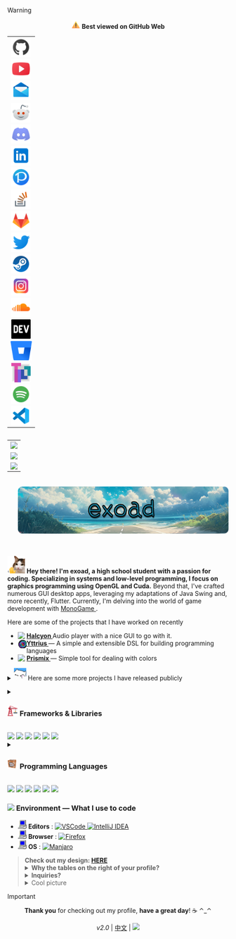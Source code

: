 > [!WARNING]
> <div align="center"><img src="https://github.com/exoad/exoad/blob/main/img/warning.png?raw=true" height=20 /> <strong>Best viewed on GitHub Web</strong></div>

<table align="right" style="border: none;" cellspacing="0" cellpadding="0" border="0">
  <tr>
    <td align="center">
      <kbd>
        <a href="https://github.com/exoad">
          <img align="center" src="https://github.com/exoad/exoad/blob/main/img/github-icon.png?raw=true" height="44" />
        </a>
      </kbd>
    </td>
  </tr>
  <tr>
    <td align="center">
      <kbd>
        <a href="https://www.youtube.com/@exoad">
          <img align="center" src="https://github.com/exoad/exoad/blob/main/img/youtube-icon.png?raw=true" height="44" />
        </a>
      </kbd>
    </td>
  </tr>
  <tr>
    <td align="center">
      <kbd>
        <a href="mailto:exoad@naver.com?subject=to%20exoad">
          <img align="center" src="https://github.com/exoad/exoad/blob/main/img/mail.png?raw=true" height="44" />
        </a>
      </kbd>
    </td>
  </tr>
  <tr>
    <td align="center">
      <kbd>
        <a href="https://www.reddit.com/user/Chunkyfungus123">
          <img align="center" src="https://github.com/exoad/exoad/blob/main/img/reddit-icon.png?raw=true" height="44" />
        </a>
      </kbd>
    </td>
  </tr>
  <tr>
    <td align="center">
      <kbd>
        <a href="https://discord.gg/PbJQRT9zQ8">
          <img align="center" src="https://github.com/exoad/exoad/blob/main/img/discord-icon.png?raw=true" height="44" />
        </a>
      </kbd>
    </td>
  </tr>
  <tr>
    <td align="center">
      <kbd>
        <a href="https://www.linkedin.com/in/jiaming-meng-45017a215">
          <img align="center" src="https://github.com/exoad/exoad/blob/main/img/linkedin-icon.png?raw=true" height="44" />
        </a>
      </kbd>
    </td>
  </tr>
  <tr>
    <td align="center">
      <kbd>
        <a href="https://www.pixiv.net/en/users/71281559">
          <img align="center" src="https://github.com/exoad/exoad/blob/main/img/pixiv-icon.png?raw=true" height="44" />
        </a>
      </kbd>
    </td>
  </tr>
  <tr>
    <td align="center">
      <kbd>
        <a href="https://stackoverflow.com/users/14501343/exoad">
          <img align="center" src="https://github.com/exoad/exoad/blob/main/img/stackoverflow-icon.png?raw=true" height="44" />
        </a>
      </kbd>
    </td>
  </tr>
  <tr>
    <td align="center">
      <kbd>
        <a href="https://gitlab.com/exoad">
          <img align="center" src="https://github.com/exoad/exoad/blob/main/img/gitlab.png?raw=true" height="44" />
        </a>
      </kbd>
    </td>
  </tr>
  <tr>
    <td align="center">
      <kbd>
        <a href="https://twitter.com/akira_exoad">
          <img align="center" src="https://github.com/exoad/exoad/blob/main/img/twitter_x.png?raw=true" height="44" />
        </a>
      </kbd>
    </td>
  </tr>
  <tr>
    <td align="center">
      <kbd>
        <a href="https://steamcommunity.com/id/exoad/">
          <img align="center" src="https://github.com/exoad/exoad/blob/main/img/steam.png?raw=true" height="44" />
        </a>
      </kbd>
    </td>
  </tr>
  <tr>
    <td align="center">
      <kbd>
        <a href="https://www.instagram.com/exoad_/">
          <img align="center" src="https://github.com/exoad/exoad/blob/main/img/instagram.png?raw=true" height="44" />
        </a>
      </kbd>
    </td>
  </tr>
  <tr>
    <td align="center">
      <kbd>
        <a href="https://soundcloud.com/jack-meng-853495117">
          <img align="center" src="https://github.com/exoad/exoad/blob/main/img/soundcloud-icon.png?raw=true" height="44" />
        </a>
      </kbd>
    </td>
  </tr>
  <tr>
    <td align="center">
      <kbd>
        <a href="https://dev.to/exoad">
          <img align="center" src="https://github.com/exoad/exoad/blob/main/img/devto.png?raw=true" height="44" />
        </a>
      </kbd>
    </td>
  </tr>
  <tr>
    <td align="center">
      <kbd>
        <a href="https://bitbucket.org/exoad/">
          <img align="center" src="https://github.com/exoad/exoad/blob/main/img/bitbucket_icon.png?raw=true" height="44" />
          <!-- this icon is kinda funky as it has no margins -->
        </a>
      </kbd>
    </td>
  </tr>
  <tr>
    <td align="center">
      <kbd>
        <a href="https://ch.tetr.io/u/exoad">
          <img align="center" src="https://github.com/exoad/exoad/blob/main/img/tetrio.png?raw=true" height="44" />
          <!-- this icon is kinda funky as it has no margins -->
        </a>
      </kbd>
    </td>
  </tr>
  <tr>
    <td align="center">
      <kbd>
        <a href="https://open.spotify.com/user/6upazxk1cqaqq1ct3d9jviaau">
          <img align="center" src="https://github.com/exoad/exoad/blob/main/img/spotify-icon.png?raw=true" height="44" />
        </a>
      </kbd>
    </td>
  </tr>
  <tr>
    <td align="center">
      <kbd>
        <a href="https://marketplace.visualstudio.com/publishers/exoad">
          <img align="center" src="https://github.com/exoad/exoad/blob/main/img/vscode-icon.png?raw=true" height="44" />
        </a>
      </kbd>
    </td>
  </tr>
</table>
<table align="right" style="width: 100%; border: none;" cellspacing="0" cellpadding="0" border="0">
  <tr>
    <td align="center">
      <img align="center" src="https://streak-stats.demolab.com?user=exoad&theme=highcontrast&hide_border=true&border_radius=20&date_format=j%2Fn%5B%2FY%5D&card_width=130&ring=71EB46&fire=EB3FA5&currStreakNum=EBEBEB&currStreakLabel=EBA356&hide_total_contributions=true&hide_longest_streak=true" height="160" />
    </td>
  </tr>
  <tr>
    <td align="center">
      <img align="center" src="https://streak-stats.demolab.com?user=exoad&theme=highcontrast&hide_border=true&border_radius=20&date_format=j%2Fn%5B%2FY%5D&card_width=130&ring=71EB46&fire=EB3FA5&currStreakNum=EBEBEB&currStreakLabel=EBA356&sideNums=EB3FA5&hide_current_streak=true&hide_longest_streak=true" height="160" />
    </td>
  </tr>
  <tr>
    <td align="center">
      <img align="center" src="https://streak-stats.demolab.com?user=exoad&theme=highcontrast&hide_border=true&border_radius=20&date_format=j%2Fn%5B%2FY%5D&card_width=130&ring=71EB46&fire=EB3FA5&currStreakNum=EBEBEB&currStreakLabel=EBA356&sideNums=71EB46&hide_total_contributions=true&hide_current_streak=true" height="160" />
    </td>
  </tr>
</table>
<div align="center" id="user-content-toc">
  <ul>
    <summary>
      <h6 style="display: inline-block;">
        <img src="https://github.com/exoad/exoad/blob/main/img/title_pic.png?raw=true" alt="exoad" width="480" />
      </h6>
    </summary>
  </ul>
</div>
<p>
  <img src="https://github.com/exoad/exoad/blob/main/img/wave.png?raw=true" />
  <strong>Hey there! I'm exoad, a high school student with a passion for coding. Specializing in systems and low-level programming, I focus on graphics programming using OpenGL and Cuda.</strong> Beyond that, I've crafted numerous GUI desktop apps, leveraging my adaptations of Java Swing and, more recently, Flutter. Currently, I'm delving into the world of game development with <a href="https://www.monogame.net/">
    MonoGame
  </a>.
</p> Here are some of the projects that I have worked on recently <ul>
  <li>
    <a href="https://github.com/Halcyoninae">
      <img align="left" src="https://github.com/Halcyoninae/Halcyon.c/blob/master/assets/app/Halcyon_Logo.png?raw=true" width="20" />
      <strong> Halcyon </strong>
    </a> Audio player with a nice GUI to go with it.
  </li>
  <li>
    <a href="https://github.com/exoad/yttriuslang.c">
      <img align="left" src="https://github.com/exoad/exoad/blob/main/img/unknown.png?raw=true" width="20" />
      <strong> Yttrius </strong>
    </a> — A simple and extensible DSL for building programming languages
  </li>
  <li>
    <a href="https://github.com/exoad/prismix">
      <img align="left" src="https://github.com/exoad/prismix/blob/master/assets/_icon.png?raw=true" width="20" />
      <strong> Prismix </strong>
    </a> — Simple tool for dealing with colors
  </li>
</ul>
<p>
<details>
  <summary>
    <img src="https://github.com/exoad/exoad/blob/main/img/catwave.gif?raw=true" width="28" /> Here are some more projects I have released publicly
  </summary>
  <ul>
    <li>
      <a href="https://github.com/exoad/com.jackmeng">
        <img align="left" src="https://github.com/exoad/exoad/blob/main/img/unknown.png?raw=true" width="20" />
        <kbd>
          <strong> com.jackmeng </strong>
        </kbd>
      </a> — A library of a bunch of random things to help with developing in Java
    </li>
    <li>
      <a href="https://github.com/exoad/animas-firefox">
        <img align="left" src="https://github.com/exoad/exoad/blob/main/img/unknown.png?raw=true" width="20" />
        <kbd>
          <strong> Firefox Animas </strong>
        </kbd>
      </a> — Anime themes for Firefox
    </li>
    <li>
      <a href="https://github.com/exoad/toasterify">
        <img align="left" src="https://github.com/exoad/toasterify/blob/main/assets/icon1024.png?raw=true" width="20" />
        <kbd>
          <strong> Toasterify </strong>
        </kbd>
      </a> — An Android app to warm up your phone to warm up your hands in cold times
    </li>
    <li>
      <a href="https://github.com/exoad/ansicolor">
        <img align="left" src="https://github.com/exoad/exoad/blob/main/img/unknown.png?raw=true" width="20" />
        <kbd>
          <strong> ansicolor </strong>
        </kbd>
      </a> — A Java library to deal with ANSI coloring and prettifying CLI text easier
    </li>
    <li>
      <a href="https://github.com/exoad/usaco_mashups">
        <img align="left" src="https://github.com/exoad/exoad/blob/main/img/unknown.png?raw=true" width="20" />
        <kbd>
          <strong> USACO Mashups </strong>
        </kbd>
      </a> — Discord Bot is written in NodeJS and Java to help with creating problem sets for the USACO competition
    </li>
    <li>
      <a href="https://github.com/exoad/meta_javac">
        <img align="left" src="https://github.com/exoad/exoad/blob/main/img/unknown.png?raw=true" width="20" />
        <kbd>
          <strong> Meta4J </strong>
        </kbd>
      </a> — An attempt to add metaprogramming into Java with the help of the inbuilt annotation API
    </li>
  </ul> and more! <em>I don't update my profile often</em>
</details>
</p>
<details>
  <summary>
    <h3>
      <img src="https://github.com/exoad/exoad/blob/main/img/construction.png?raw=true" width="24" />
      <strong>Frameworks & Libraries</strong>
    </h3>
    <br />
    <img src="https://img.shields.io/badge/.NET-5C2D91?style=for-the-badge&logo=.net&logoColor=white" />
    <img src="https://img.shields.io/badge/Flutter-%2302569B.svg?style=for-the-badge&logo=Flutter&logoColor=white" />
    <img src="https://img.shields.io/badge/Android-3DDC84?style=for-the-badge&logo=android&logoColor=white" />
    <img src="https://img.shields.io/badge/OpenGL-%23FFFFFF.svg?style=for-the-badge&logo=opengl" />
    <img src="https://img.shields.io/badge/node.js-6DA55F?style=for-the-badge&logo=node.js&logoColor=white" />
    <img src="https://img.shields.io/badge/tauri-%2324C8DB.svg?style=for-the-badge&logo=tauri&logoColor=%23FFFFFF" />
  </summary>
  <ul>
    <li>
      <a href="https://www.glfw.org/">
        <img align="left" src="https://github.com/exoad/exoad/blob/main/img/OpenGL_100px_June16.png?raw=true" width="24" /> GLFW </a> - Utilized for my faster Swing reimplementation
    </li>
    <li>
      <a href="https://flutter.dev">
        <img align="left" src="https://storage.googleapis.com/cms-storage-bucket/0dbfcc7a59cd1cf16282.png" width="16" /> Flutter </a> - Learned after migrating from Swing for general GUI app creation
    </li>
    <li>
      <a href="https://docs.oracle.com/en/java/javase/17/docs/api/java.desktop/javax/swing/package-summary.html">
        <img align="left" src="https://brandslogos.com/wp-content/uploads/images/java-logo-2.png" width="16" /> Swing </a> - My original GUI library for all my languages to include bindings for programs from other languages.
    </li>
    <li>
      <a href="https://github.com/Kode/Kha">
        <img align="left" src="https://github.com/Kode.png?size=512" width="20" /> Kha </a> - My previous rendering pipeline before SDL2
    </li>
    <li>
      <a href="https://www.monogame.net/">
        <img align="left" src="https://github.com/MonoGame/MonoGame.Logo/raw/master/FullColorOnLight/LogoOnly_128px.png?raw=true" width="20" /> MonoGame </a> - Currently learning to get into game development
    </li>
    <li>
      <a href="https://nodejs.org/en">
        <img align="left" src="https://github.com/exoad/exoad/blob/main/img/nodejs.png?raw=true" width="20" /> NodeJS </a> - Mainly used for creating Discord bots and lightweight server-based hosting apps.
    </li>
    <li>
      <a href="https://llvm.org/">
        <img align="left" src="https://llvm.org/img/DragonMedium.png" width="20" /> LLVM </a>
    </li>
    <li>
      <a href="https://tauri.app/">
        <img align="left" src="https://github.com/exoad/exoad/blob/main/img/tauri.png?raw=true" width="20" /> Tauri </a> - Recently getting into web development with developing using web technologies for desktop apps
    </li>
    <li>
      <a href="https://skia.org/">
        <img align="left" src="https://upload.wikimedia.org/wikipedia/en/thumb/3/33/Skia_Project_Logo.svg/263px-Skia_Project_Logo.svg.png" width="20" /> Skia </a> - Utilized for my latest reimplementation of the Swing backend with Skia
    </li>
  </ul>
</details>
<details>
<summary><h3>
  <img src="https://github.com/exoad/exoad/blob/main/img/command_block.gif?raw=true" width="24" />
  <strong>Programming Languages</strong>
</h3>
  <br/>
  <img src="https://img.shields.io/badge/java-%23ED8B00.svg?style=for-the-badge&logo=openjdk&logoColor=white" />
  <img src="https://img.shields.io/badge/javascript-%23323330.svg?style=for-the-badge&logo=javascript&logoColor=%23F7DF1E" />
  <img src="https://img.shields.io/badge/dart-%230175C2.svg?style=for-the-badge&logo=dart&logoColor=white" />
  <img src="https://img.shields.io/badge/c++-%2300599C.svg?style=for-the-badge&logo=c%2B%2B&logoColor=white" />
  <img src="https://img.shields.io/badge/c%23-%23239120.svg?style=for-the-badge&logo=c-sharp&logoColor=white" />
  <img src="https://img.shields.io/badge/Rust-black?style=for-the-badge&logo=rust&logoColor=#E57324" />
  </summary>
<ul>
  <li>
    <details>
      <summary>
        <img src="https://github.com/exoad/exoad/blob/main/img/restone_spin.GIF?raw=true" width="20" /> >&#9;6&#9;<&#9;&#9; <strong> Object Oriented</strong>
      </summary>
      <ul>
        <li>
          <img align="center" src="https://img.shields.io/badge/java-%23ED8B00.svg?style=for-the-badge&logo=openjdk&logoColor=white" />
          <img align="center" src="https://img.shields.io/badge/kotlin-%237F52FF.svg?style=for-the-badge&logo=kotlin&logoColor=white" /> (~3.5yrs) - Swing and Android Apps
        </li>
        <li>
          <img align="center" src="https://img.shields.io/badge/dart-%230175C2.svg?style=for-the-badge&logo=dart&logoColor=white" /> (>1.5yrs) - Flutter
        </li>
        <li>
          <img align="center" src="https://img.shields.io/badge/c++-%2300599C.svg?style=for-the-badge&logo=c%2B%2B&logoColor=white" /> (>4yrs) - Skia and GLFW
        </li>
        <li>
          <img align="center" src="https://img.shields.io/badge/Haxe-EA8220?style=for-the-badge&logo=haxe&logoColor=FFF&labelColor=EA8220" /> (~2yrs) - OpenFL and Kha
        </li>
        <li>
          <img align="center" src="https://img.shields.io/badge/c%23-%23239120.svg?style=for-the-badge&logo=c-sharp&logoColor=white" /> (~0.1yrs) - MonoGame + DotNet
        </li>
      </ul>
    </details>
  </li>
  <li>
    <details>
      <summary>
        <img src="https://github.com/exoad/exoad/blob/main/img/restone_spin.GIF?raw=true" width="20" /> >&#9;2&#9;<&#9;&#9;Scripting </summary>
          <ul>
            <li>
              <img align="center" src="https://img.shields.io/badge/javascript-%23323330.svg?style=for-the-badge&logo=javascript&logoColor=%23F7DF1E" /> (>2yrs) - NodeJS and Dart for the web
            </li>
            <li>
              <img align="center" src="https://img.shields.io/badge/lua-%232C2D72.svg?style=for-the-badge&logo=lua&logoColor=white" /> (>4yrs) - In conjunction with C
            </li>
          </ul>
    </details>
  </li>
  <li>
    <details>
      <summary>
        <img src="https://github.com/exoad/exoad/blob/main/img/restone_spin.GIF?raw=true" width="20" /> >&#9;2&#9;<&#9;&#9;General Purpose </summary>
          <ul>
            <li>
              <img align="center" src="https://img.shields.io/badge/c-%2300599C.svg?style=for-the-badge&logo=c&logoColor=white" /> (>5yrs) - Programming language design and Systems
            </li>
            <li>
              <img align="center" src="https://img.shields.io/badge/rust-%23000000.svg?style=for-the-badge&logo=rust&logoColor=white" /> (~0.1yrs) - Tauri
            </li>
          </ul>
    </details>
  </li>
</ul>
        </details>
<h3>
  <img src="https://emojigraph.org/media/google/night-with-stars_1f303.png" width="24" />
  <strong> Environment — </strong> What I use to code
</h3>
<ul>
  <li>
    <img src="https://github.com/exoad/exoad/blob/main/img/computer_ico.png?raw=true" width="20" />
    <strong>Editors</strong> : <a href="https://code.visualstudio.com/">
      <img src="https://img.shields.io/badge/Visual%20Studio%20Code-0078d7.svg?style=flat-square&logo=visual-studio-code&logoColor=white" alt="VSCode" />
    </a>
    <a href="https://www.jetbrains.com/idea/">
      <img src="https://img.shields.io/badge/IntelliJIDEA-000000.svg?style=flat-square&logo=intellij-idea&logoColor=white" alt="IntelliJ IDEA" />
    </a>
  </li>
  <li>
    <img src="https://github.com/exoad/exoad/blob/main/img/computer_ico.png?raw=true" width="20" />
    <strong>Browser</strong> : <a href="https://www.mozilla.org/en-US/firefox/new/">
      <img src="https://img.shields.io/badge/Firefox-FF7139?style=flat-square&logo=Firefox-Browser&logoColor=white" alt="Firefox" />
    </a>
  </li>
  <li>
    <img src="https://github.com/exoad/exoad/blob/main/img/computer_ico.png?raw=true" width="20" />
    <strong>OS</strong> : <a href="https://manjaro.org/">
      <img src="https://img.shields.io/badge/Manjaro-35BF5C?style=flat-square&logo=Manjaro&logoColor=white" alt="Manjaro" />
    </a>
  </li>
</ul>
<blockquote>
  <strong>Check out my design: <a href="https://github.com/exoad/Design">HERE</a>
  </strong>
  <br />
  <details>
    <summary>
      <strong>Why the tables on the right of your profile?</strong>
    </summary> Haha, well it was the only way to get something like that laid out on the right side in a column form. Otherwise, they would all just be on top of the header. :) ( <em>I wasted too much time figuring out GitHub Markdown limitations</em>)
  </details>
  <details>
    <summary>
      <strong>Inquiries?</strong>
    </summary> If you have inquiries regarding my software, give me a forward through my Discord server: <a href="https://discord.gg/PbJQRT9zQ8">https://discord.gg/PbJQRT9zQ8</a>
    <br /> If there is an issue with the incorrect rendering of this profile, please submit a PR through this <a href="https://github.com/exoad/exoad">https://github.com/exoad/exoad/pulls</a>
  </details>
  <details>
    <summary> Cool picture </summary>
    <div align="center">
      <img src="https://github.com/exoad/exoad/blob/main/img/海沿いの道.png?raw=true" alt="Oops, couldn't load :P" />
    </div>
    <br />
    <br />
  </details>
</blockquote>


> [!IMPORTANT]
> <div align="center"><strong>Thank you</strong> for checking out my profile, <strong>have a great day</strong>! ☕ &#x2303;_&#x2303;</div>

<div align="center">
  <p>
    <em>v2.0</em> |
    <a href="https://github.com/exoad/exoad/blob/main/README_ZH.md"
      ><kbd>中文</kbd></a
    >
    |
    <img
      src="https://hits.seeyoufarm.com/api/count/incr/badge.svg?url=https%3A%2F%2Fgithub.com%2Fexoad&count_bg=%23000000&title_bg=%23000000&icon=gitkraken.svg&icon_color=%23E7E7E7&title=views&edge_flat=true"
    />
  </p>
</div>

